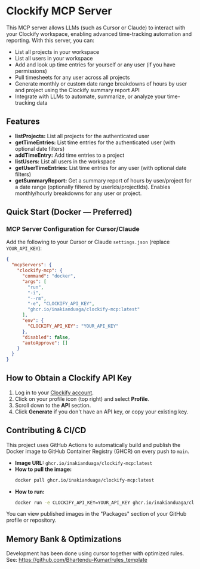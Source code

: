 # Clockify MCP Server

This MCP server allows LLMs (such as Cursor or Claude) to interact with your Clockify workspace, enabling advanced time-tracking automation and reporting. With this server, you can:
- List all projects in your workspace
- List all users in your workspace
- Add and look up time entries for yourself or any user (if you have permissions)
- Pull timesheets for any user across all projects
- Generate monthly or custom date range breakdowns of hours by user and project using the Clockify summary report API
- Integrate with LLMs to automate, summarize, or analyze your time-tracking data

## Features
- **listProjects:** List all projects for the authenticated user
- **getTimeEntries:** List time entries for the authenticated user (with optional date filters)
- **addTimeEntry:** Add time entries to a project
- **listUsers:** List all users in the workspace
- **getUserTimeEntries:** List time entries for any user (with optional date filters)
- **getSummaryReport:** Get a summary report of hours by user/project for a date range (optionally filtered by userIds/projectIds). Enables monthly/hourly breakdowns for any user or project.

## Quick Start (Docker — Preferred)

### MCP Server Configuration for Cursor/Claude
Add the following to your Cursor or Claude `settings.json` (replace `YOUR_API_KEY`):

```json
{
  "mcpServers": {
    "clockify-mcp": {
      "command": "docker",
      "args": [
        "run",
        "-i",
        "--rm",
        "-e", "CLOCKIFY_API_KEY",
        "ghcr.io/inakianduaga/clockify-mcp:latest"  
      ],
      "env": {
        "CLOCKIFY_API_KEY": "YOUR_API_KEY"
      },
      "disabled": false,
      "autoApprove": []
    }
  }
}
```

## How to Obtain a Clockify API Key
1. Log in to your [Clockify account](https://clockify.me/login).
2. Click on your profile icon (top right) and select **Profile**.
3. Scroll down to the **API** section.
4. Click **Generate** if you don't have an API key, or copy your existing key.

## Contributing & CI/CD

This project uses GitHub Actions to automatically build and publish the Docker image to GitHub Container Registry (GHCR) on every push to `main`.

- **Image URL:**
  `ghcr.io/inakianduaga/clockify-mcp:latest`
- **How to pull the image:**
  ```bash
  docker pull ghcr.io/inakianduaga/clockify-mcp:latest
  ```
- **How to run:**
  ```bash
  docker run -e CLOCKIFY_API_KEY=YOUR_API_KEY ghcr.io/inakianduaga/clockify-mcp:latest
  ```

You can view published images in the "Packages" section of your GitHub profile or repository.

## Memory Bank & Optimizations
Development has been done using cursor together with optimized rules. See: https://github.com/Bhartendu-Kumar/rules_template
